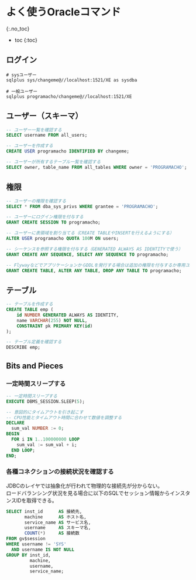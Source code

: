 # よく使うOracleコマンド
{:.no_toc}

* toc
{:toc}

## ログイン
```shell
# sysユーザー
sqlplus sys/changeme@//localhost:1521/XE as sysdba

# 一般ユーザー
sqlplus programacho/changeme@//localhost:1521/XE
```

## ユーザー（スキーマ）
```sql
-- ユーザー一覧を確認する
SELECT username FROM all_users;

-- ユーザーを作成する
CREATE USER programacho IDENTIFIED BY changeme;

-- ユーザーが所有するテーブル一覧を確認する
SELECT owner, table_name FROM all_tables WHERE owner = 'PROGRAMACHO';
```

## 権限
```sql
-- ユーザーの権限を確認する
SELECT * FROM dba_sys_privs WHERE grantee = 'PROGRAMACHO';

-- ユーザーにログイン権限を付与する
GRANT CREATE SESSION TO programacho;

-- ユーザーに表領域を割り当てる（CREATE TABLEやINSERTを行えるようにする）
ALTER USER programacho QUOTA 100M ON users;

-- シーケンスを参照する権限を付与する（GENERATED ALWAYS AS IDENTITYで使う）
GRANT CREATE ANY SEQUENCE, SELECT ANY SEQUENCE TO programacho;

-- FlywayなどでアプリケーションからDDLを発行する場合は追加の権限を付与するか専用ユーザーを発行する
GRANT CREATE TABLE, ALTER ANY TABLE, DROP ANY TABLE TO programacho;
```

## テーブル
```sql
-- テーブルを作成する
CREATE TABLE emp (
    id NUMBER GENERATED ALWAYS AS IDENTITY,
    name VARCHAR(255) NOT NULL,
    CONSTRAINT pk PRIMARY KEY(id)
);

-- テーブル定義を確認する
DESCRIBE emp;
```

## Bits and Pieces

### 一定時間スリープする
```sql
-- 一定時間スリープする
EXECUTE DBMS_SESSION.SLEEP(5);

-- 意図的にタイムアウトを引き起こす
-- CPU性能とタイムアウト時間に合わせて数値を調整する
DECLARE
  sum_val NUMBER := 0;
BEGIN
  FOR i IN 1..100000000 LOOP
    sum_val := sum_val + i;
  END LOOP;
END;
```

### 各種コネクションの接続状況を確認する
JDBCのレイヤでは抽象化が行われて物理的な接続先が分からない。  
ロードバランシング状況を見る場合に以下のSQLでセッション情報からインスタンスIDを取得できる。

```sql
SELECT inst_id      AS 接続先,
       machine      AS ホスト名,
       service_name AS サービス名,
       username     AS スキーマ名,
       COUNT(*)     AS 接続数
FROM gv$session
WHERE username != 'SYS'
  AND username IS NOT NULL
GROUP BY inst_id,
         machine,
         username,
         service_name;
```
